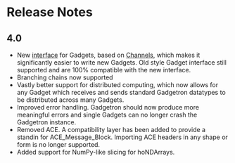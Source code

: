 # Release Notes

## 4.0

+ New [interface](gadget) for Gadgets, based on [Channels](_channels), which makes it significantly easier to write new Gadgets. Old style Gadget interface still supported and are 100% compatible with the new interface.
+ Branching chains now supported
+ Vastly better support for distributed computing, which now allows for any Gadget which receives and sends standard Gadgetron datatypes to be distributed across many Gadgets.
+ Improved error handling. Gadgetron should now produce more meaningful errors and single Gadgets can no longer crash the Gadgetron instance.
+ Removed ACE. A compatibility layer has been added to provide a standin for ACE_Message_Block. Importing ACE headers in any shape or form is no longer supported.
+ Added support for NumPy-like slicing for hoNDArrays.

